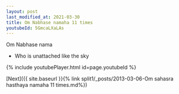 ```yaml
---
layout: post
last_modified_at: 2021-03-30
title: Om Nabhase namaha 11 times
youtubeId: 5GmcaLXaLAs
---
```

 
 
Om Nabhase nama 
 
 -  Who is unattached like the sky 
 
  
 
  
 
 
 
 
 
 


{% include youtubePlayer.html id=page.youtubeId %}
 
[Next]({{ site.baseurl }}{% link  split1/_posts/2013-03-06-Om sahasra hasthaya namaha 11 times.md%})
 
